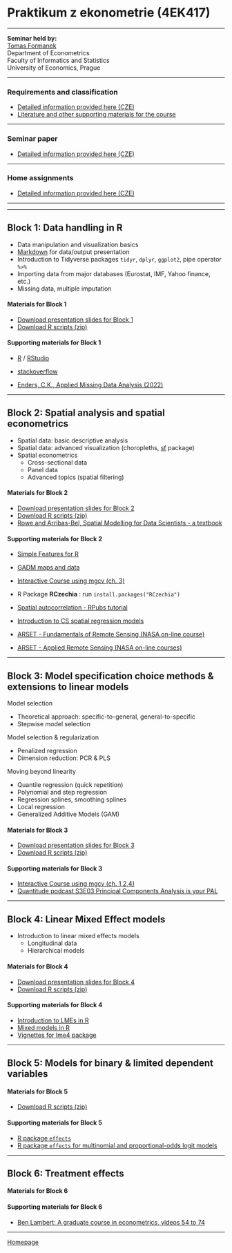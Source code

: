 # Praktikum z ekonometrie (4EK417)

--- 

**Seminar held by:**  
[Tomas Formanek](https://insis.vse.cz/auth/lide/clovek.pl?id=46723)     
Department of Econometrics   
Faculty of Informatics and Statistics  
University of Economics, Prague  

--- 

### Requirements and classification

+ [Detailed information provided here (CZE)](https://formanektomas.github.io/4EK417/CourseClassification.html)
+ [Literature and other supporting materials for the course](https://formanektomas.github.io/4EK417/LiteratureSupport.html)


--- 

### Seminar paper

+ [Detailed information provided here (CZE)](https://formanektomas.github.io/4EK417/SeminarPaper.html)

---

### Home assignments

+ [Detailed information provided here (CZE)](https://formanektomas.github.io/4EK417/Homeworks.html)

---
---  

## Block 1: Data handling in R

+ Data manipulation and visualization basics
+ [Markdown](https://rstudio.com/wp-content/uploads/2015/02/rmarkdown-cheatsheet.pdf) for data/output presentation  
+ Introduction to Tidyverse packages `tidyr`, `dplyr`, `ggplot2`, pipe operator `%>%`  
+ Importing data from major databases (Eurostat, IMF, Yahoo finance, etc.)  
+ Missing data, multiple imputation  

#### Materials for Block 1  

+ [Download presentation slides for Block 1](https://github.com/formanektomas/4EK417/raw/master/Block1/Block_1.pdf)
+ [Download R scripts (zip)](https://github.com/formanektomas/4EK417/raw/master/Block1/Block1.zip)
  
#### Supporting materials for Block 1  

- [R](https://www.r-project.org/) / [RStudio](https://www.rstudio.com/products/RStudio/)  
- [stackoverflow](https://stackoverflow.com/tags/r/info)  

- [Enders, C.K., Applied Missing Data Analysis (2022)](https://www.appliedmissingdata.com/)


---

## Block 2: Spatial analysis and spatial econometrics

+ Spatial data: basic descriptive analysis  
+ Spatial data: advanced visualization (choropleths, [sf](https://r-spatial.github.io/sf/) package)  
+ Spatial econometrics  
    + Cross-sectional data  
    + Panel data  
    + Advanced topics (spatial filtering)  

#### Materials for Block 2

+ [Download presentation slides for Block 2](https://github.com/formanektomas/4EK417/raw/master/Block2/Block_2.pdf)  
+ [Download R scripts (zip)](https://github.com/formanektomas/4EK417/raw/master/Block2/Block2.zip)  
+ [Rowe and Arribas-Bel, Spatial Modelling for Data Scientists - a textbook](https://gdsl-ul.github.io/san/)  


#### Supporting materials for Block 2

- [Simple Features for R](https://r-spatial.github.io/sf/)  
- [GADM maps and data](https://gadm.org/)  
- [Interactive Course using mgcv (ch. 3)](https://noamross.github.io/gams-in-r-course/)  
- R Package **RCzechia** : run `install.packages("RCzechia")`  
- [Spatial autocorrelation - RPubs tutorial](https://rpubs.com/quarcs-lab/spatial-autocorrelation)  
- [Introduction to CS spatial regression models](https://www.researchgate.net/publication/373759152_Introduction_to_Cross-Section_Spatial_Econometric_Models_with_Applications_in_R)  

- [ARSET - Fundamentals of Remote Sensing (NASA on-line course)](https://appliedsciences.nasa.gov/get-involved/training/english/arset-fundamentals-remote-sensing)  
- [ARSET - Applied Remote Sensing (NASA on-line courses)](https://appliedsciences.nasa.gov/what-we-do/capacity-building/arset)  

---

## Block 3: Model specification choice methods & extensions to linear models

Model selection  
+ Theoretical approach: specific-to-general, general-to-specific
+ Stepwise model selection

Model selection & regularization  
+ Penalized regression
+ Dimension reduction: PCR & PLS


Moving beyond linearity  
+ Quantile regression (quick repetition)  
+ Polynomial and step regression  
+ Regression splines, smoothing splines    
+ Local regression  
+ Generalized Additive Models (GAM)  
 

#### Materials for Block 3

+ [Download presentation slides for Block 3](https://github.com/formanektomas/4EK417/raw/master/Block3/Block_3.pdf)  
+ [Download R scripts (zip)](https://github.com/formanektomas/4EK417/raw/master/Block3/Block3.zip)
  
#### Supporting materials for Block 3  
  
- [Interactive Course using mgcv (ch. 1,2,4)](https://noamross.github.io/gams-in-r-course/)  
- [Quantitude podcast S3E03 Principal Components Analysis is your PAL](https://quantitudepod.org/s3e03-principal-components-analysis-is-your-pal/)  


---

## Block 4: Linear Mixed Effect models

+ Introduction to linear mixed effects models
    + Longitudinal data  
    + Hierarchical models  

#### Materials for Block 4

+ [Download presentation slides for Block 4](https://github.com/formanektomas/4EK417/raw/master/Block4/Block_4.pdf)  
+ [Download R scripts (zip)](https://github.com/formanektomas/4EK417/raw/master/Block4/Block4.zip)


#### Supporting materials for Block 4

- [Introduction to LMEs in R](https://ourcodingclub.github.io/tutorials/mixed-models/)  
- [Mixed models in R](https://m-clark.github.io/mixed-models-with-R/)  
- [Vignettes for lme4 package](https://cran.r-project.org/web/packages/lme4/vignettes/)  


--- 

## Block 5: Models for binary & limited dependent variables

#### Materials for Block 5

+ [Download R scripts (zip)](https://github.com/formanektomas/4EK417/raw/master/Block5/Block5.zip)  

#### Supporting materials for Block 5

- [R package `effects`](https://www.jstatsoft.org/article/view/v087i09)  
- [R package `effects` for multinomial and proportional-odds logit models](https://www.jstatsoft.org/article/view/v032i01) 

--- 

## Block 6: Treatment effects


#### Materials for Block 6


#### Supporting materials for Block 6

- [Ben Lambert: A graduate course in econometrics, videos 54 to 74](https://www.youtube.com/watch?v=Sqy_b5OSiXw&list=PLwJRxp3blEvaxmHgI2iOzNP6KGLSyd4dz&index=55)  

---

[Homepage](https://formanektomas.github.io/4EK417/)
